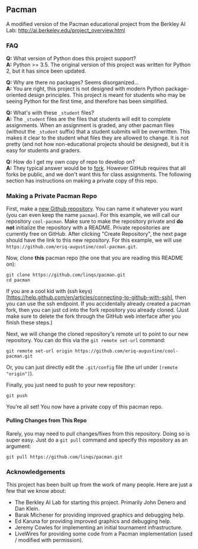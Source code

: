 ## Pacman

A modified version of the Pacman educational project from the Berkley AI Lab:
http://ai.berkeley.edu/project_overview.html

### FAQ

**Q:** What version of Python does this project support?  
**A:** Python >= 3.5.
The original version of this project was written for Python 2, but it has since been updated.

**Q:** Why are there no packages? Seems disorganized...  
**A:** You are right, this project is not designed with modern Python package-oriented design principles.
This project is meant for students who may be seeing Python for the first time,
and therefore has been simplified.

**Q:** What's with these `_student` files?  
**A:** The `_student` files are the files that students will edit to complete assignments.
When an assignment is graded, any other pacman files (without the `_student` suffix) that a student submits will
be overwritten.
This makes it clear to the student what files they are allowed to change.
It is not pretty (and not how non-educational projects should be designed), but it is easy for students and graders.

**Q:** How do I get my own copy of repo to develop on?  
**A:** They typical answer would be to [fork](https://help.github.com/en/articles/fork-a-repo).
However GitHub requires that all forks be public, and we don't want this for class assignments.
The following section has instructions on making a private copy of this repo.

### Making a Private Pacman Repo

First, make a [new Github repository](https://github.com/new).
You can name it whatever you want (you can even keep the name `pacman`).
For this example, we will call our repository `cool-pacman`.
Make sure to make the repository private and **do not** initialize the repository with a README.
Private repositories are currently free on GitHub.
After clicking "Create Repository", the next page should have the link to this new repository.
For this example, we will use `https://github.com/eriq-augustine/cool-pacman.git`.

Now, clone **this** pacman repo (the one that you are reading this README on):
```
git clone https://github.com/linqs/pacman.git
cd pacman
```
If you are a cool kid with (ssh keys)[https://help.github.com/en/articles/connecting-to-github-with-ssh], then you can use the ssh endpoint.
If you accidentally already created a pacman fork, then you can just cd into the fork repository you already cloned.
(Just make sure to delete the fork through the GitHub web interface after you finish these steps.)

Next, we will change the cloned repository's remote url to point to our new repository.
You can do this via the `git remote set-url` command:
```
git remote set-url origin https://github.com/eriq-augustine/cool-pacman.git
```
Or, you can just directly edit the `.git/config` file (the url under `[remote "origin"]`).

Finally, you just need to push to your new repository:
```
git push
```

You're all set!
You now have a private copy of this pacman repo.

#### Pulling Changes from This Repo

Rarely, you may need to pull changes/fixes from this repository.
Doing so is super easy.
Just do a `git pull` command and specify this repository as an argument:
```
git pull https://github.com/linqs/pacman.git
```

### Acknowledgements

This project has been built up from the work of many people.
Here are just a few that we know about:
 - The Berkley AI Lab for starting this project. Primarily John Denero and Dan Klein.
 - Barak Michener for providing improved graphics and debugging help.
 - Ed Karuna for providing improved graphics and debugging help.
 - Jeremy Cowles for implementing an initial tournament infrastructure.
 - LiveWires for providing some code from a Pacman implementation (used / modified with permission).
